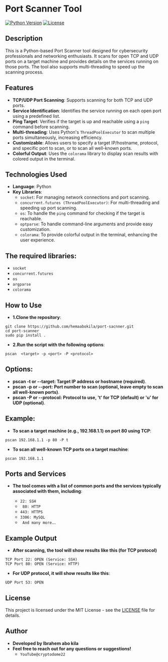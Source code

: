 # Port Scanner Tool
[![Python Version](https://img.shields.io/badge/python-3.x-blue.svg)](https://www.python.org/)
[![License](https://img.shields.io/badge/license-MIT-green.svg)](LICENSE)
## Description
This is a Python-based Port Scanner tool designed for cybersecurity professionals and networking enthusiasts. It scans for open TCP and UDP ports on a target machine and provides details on the services running on those ports. The tool also supports multi-threading to speed up the scanning process.

## Features
- **TCP/UDP Port Scanning**: Supports scanning for both TCP and UDP ports.
- **Service Identification**: Identifies the service running on each open port using a predefined list.
- **Ping Target**: Verifies if the target is up and reachable using a `ping` command before scanning.
- **Multi-threading**: Uses Python's `ThreadPoolExecutor` to scan multiple ports simultaneously, increasing efficiency.
- **Customizable**: Allows users to specify a target IP/hostname, protocol, and specific port to scan, or to scan all well-known ports.
- **Colorful Output**: Uses the `colorama` library to display scan results with colored output in the terminal.

## Technologies Used
- **Language**: Python
- **Key Libraries**:
  - `socket`: For managing network connections and port scanning.
  - `concurrent.futures (ThreadPoolExecutor)`: For multi-threading and speeding up port scanning.
  - `os`: To handle the `ping` command for checking if the target is reachable.
  - `optparse`: To handle command-line arguments and provide easy customization.
  - `colorama`: To provide colorful output in the terminal, enhancing the user experience.

## The required libraries:

  - `socket`
  - `concurrent.futures`
  - `os`
  - `argparse`
  - `colorama`
## How to Use
- **1.Clone the repository**:
```
git clone https://github.com/hemaabokila/port-sacnner.git
cd port-scanner
sudo pip install .
```
- **2.Run the script with the following options**:
```
pscan  <target> -p <port> -P <protocol>

```

## Options:
- **pscan -t or --target: Target IP address or hostname (required)**.
- **pscan -p or --port: Port number to scan (optional, leave empty to scan all well-known ports)**.
- **pscan -P or --protocol: Protocol to use, 't' for TCP (default) or 'u' for UDP (optional)**.
## Example:
- **To scan a target machine (e.g., 192.168.1.1) on port 80 using TCP**:
```
pscan 192.168.1.1 -p 80 -P t
```
- **To scan all well-known TCP ports on a target machine**:
```
pscan 192.168.1.1
```
## Ports and Services
- **The tool comes with a list of common ports and the services typically associated with them, including**:

  - `22: SSH`
  - ` 80: HTTP`
  - `443: HTTPS`
  - `3306: MySQL`
  - ` And many more`...
## Example Output
- **After scanning, the tool will show results like this (for TCP protocol)**
```
TCP Port 22: OPEN (Service: SSH)
TCP Port 80: OPEN (Service: HTTP)
```
- **For UDP protocol, it will show results like this**:
```
UDP Port 53: OPEN
```
## License
This project is licensed under the MIT License - see the [LICENSE](./LICENSE) file for details.
## Author
- **Developed by Ibrahem abo kila**
- **Feel free to reach out for any questions or suggestions!**
  - `YouTube@cryptodome22`





